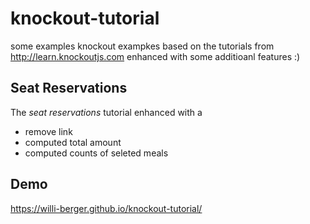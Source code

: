 # knockout-tutorial
some examples knockout exampkes based on the tutorials from http://learn.knockoutjs.com enhanced with some additioanl features :)

## Seat Reservations
The *seat reservations* tutorial enhanced with a
* remove link
* computed total amount
* computed counts of seleted meals


## Demo
https://willi-berger.github.io/knockout-tutorial/